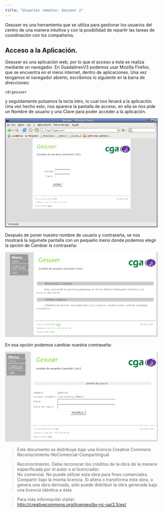 ```yaml
---
title: "Usuarios remotos: Gesuser 2"
---
```


Gesuser es una herramienta que se utiliza para gestionar los usuarios del centro de una manera intuitiva y con la posibilidad de repartir las tareas de coordinación con los compañeros.  
  
## Acceso a la Aplicación.

Gesuser es una aplicación web, por lo que el acceso a ésta se realiza mediante un navegador. En GuadalinexV3 podemos usar Mozilla Firefox, que se encuentra en el menú internet, dentro de aplicaciones. Una vez tengamos el navegador abierto, escribimos lo siguiente en la barra de direcciones:

    c0/gesuser  

y seguidamente pulsamos la tecla intro, lo cual nos llevará a la aplicación. Una vez hecho esto, nos aparece la pantalla de acceso, en ella se nos pide un Nombre de usuario y una Clave para poder acceder a la aplicación.  
  
![gesuser](../img/gesuser3.1.eps.jpg "gesuser")  
 
Después de poner nuestro nombre de usuario y contraseña, se nos mostrará la isguinete pantalla con un pequeño menú donde podemos elegir la opción de Cambiar la contraseña:  

![gu](../img/gu1.png "gu")  

En esa opción podemos cambiar nuestra contraseña:  
  
![gu](../img/gu2.png "gu")  
 

> Este documento se distribuye bajo una licencia Creative Commons Reconocimiento-NoComercial-CompartirIgual  
  
> Reconocimiento. Debe reconocer los créditos de la obra de la manera especificada por el autor o el licenciador.  
> No comercial. No puede utilizar esta obra para fines comerciales.  
> Compartir bajo la misma licencia. Si altera o transforma esta obra, o genera una obra derivada, sólo puede distribuir la obra generada bajo una licencia idéntica a ésta.  
  
  
> Para más información visitar: http://creativecommons.org/licenses/by-nc-sa/2.5/es/